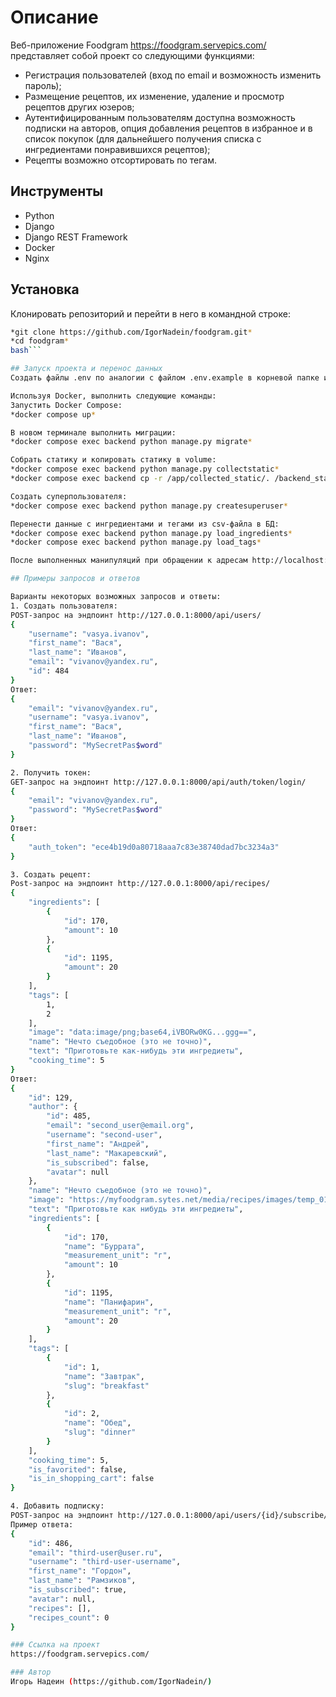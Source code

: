 # Описание
Веб-приложение Foodgram https://foodgram.servepics.com/ представляет собой проект со следующими функциями:

* Регистрация пользователей (вход по email и возможность изменить пароль);
* Размещение рецептов, их изменение, удаление и просмотр рецептов других юзеров;
* Аутентифицированным пользователям доступна возможность подписки на авторов, опция добавления рецептов
в избранное и в список покупок (для дальнейшего получения списка с ингредиентами понравившихся рецептов);
* Рецепты возможно отсортировать по тегам.

## Инструменты
* Python
* Django
* Django REST Framework
* Docker
* Nginx

## Установка
Клонировать репозиторий и перейти в него в командной строке:  
```bash
*git clone https://github.com/IgorNadein/foodgram.git*  
*cd foodgram*
bash```

## Запуск проекта и перенос данных
Cоздать файлы .env по аналогии с файлом .env.example в корневой папке и директории ./backend/foodgram_backend.

Используя Docker, выполнить следующие команды:  
Запустить Docker Compose:  
*docker compose up*

В новом терминале выполнить миграции:  
*docker compose exec backend python manage.py migrate*

Cобрать статику и копировать статику в volume:  
*docker compose exec backend python manage.py collectstatic*  
*docker compose exec backend cp -r /app/collected_static/. /backend_static/static/*

Создать суперпользователя:  
*docker compose exec backend python manage.py createsuperuser*

Перенести данные с ингредиентами и тегами из csv-файла в БД:  
*docker compose exec backend python manage.py load_ingredients* 
*docker compose exec backend python manage.py load_tags* 

После выполненных манипуляций при обращении к адресам http://localhost:8000/ и http://localhost:8000/admin/ должны отобразиться главная страница веб-приложения и админка Foodgram соответственно.

## Примеры запросов и ответов

Варианты некоторых возможных запросов и ответы:  
1. Создать пользователя:  
POST-запрос на эндпоинт http://127.0.0.1:8000/api/users/  
{
    "username": "vasya.ivanov",
    "first_name": "Вася",
    "last_name": "Иванов",
    "email": "vivanov@yandex.ru",
    "id": 484
}  
Ответ:  
{
    "email": "vivanov@yandex.ru",
    "username": "vasya.ivanov",
    "first_name": "Вася",
    "last_name": "Иванов",
    "password": "MySecretPas$word"
}

2. Получить токен:  
GET-запрос на эндпоинт http://127.0.0.1:8000/api/auth/token/login/  
{
    "email": "vivanov@yandex.ru",
    "password": "MySecretPas$word"
}  
Ответ:  
{
    "auth_token": "ece4b19d0a80718aaa7c83e38740dad7bc3234a3"
}

3. Создать рецепт:  
Post-запрос на эндпоинт http://127.0.0.1:8000/api/recipes/  
{
    "ingredients": [
        {
            "id": 170,
            "amount": 10
        },
        {
            "id": 1195,
            "amount": 20
        }
    ],
    "tags": [
        1,
        2
    ],
    "image": "data:image/png;base64,iVBORw0KG...ggg==",
    "name": "Нечто съедобное (это не точно)",
    "text": "Приготовьте как-нибудь эти ингредиеты",
    "cooking_time": 5
}  
Ответ:  
{
    "id": 129,
    "author": {
        "id": 485,
        "email": "second_user@email.org",
        "username": "second-user",
        "first_name": "Андрей",
        "last_name": "Макаревский",
        "is_subscribed": false,
        "avatar": null
    },
    "name": "Нечто съедобное (это не точно)",
    "image": "https://myfoodgram.sytes.net/media/recipes/images/temp_01T4vy0.png",
    "text": "Приготовьте как нибудь эти ингредиеты",
    "ingredients": [
        {
            "id": 170,
            "name": "Буррата",
            "measurement_unit": "г",
            "amount": 10
        },
        {
            "id": 1195,
            "name": "Панифарин",
            "measurement_unit": "г",
            "amount": 20
        }
    ],
    "tags": [
        {
            "id": 1,
            "name": "Завтрак",
            "slug": "breakfast"
        },
        {
            "id": 2,
            "name": "Обед",
            "slug": "dinner"
        }
    ],
    "cooking_time": 5,
    "is_favorited": false,
    "is_in_shopping_cart": false
}

4. Добавить подписку:  
POST-запрос на эндпоинт http://127.0.0.1:8000/api/users/{id}/subscribe/  
Пример ответа:  
{
    "id": 486,
    "email": "third-user@user.ru",
    "username": "third-user-username",
    "first_name": "Гордон",
    "last_name": "Рамзиков",
    "is_subscribed": true,
    "avatar": null,
    "recipes": [],
    "recipes_count": 0
}

### Ссылка на проект
https://foodgram.servepics.com/

### Автор
Игорь Надеин (https://github.com/IgorNadein/)
